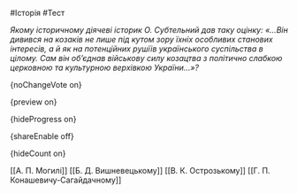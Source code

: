 #Історія #Тест

*Якому історичному діячеві історик О. Субтельний дав таку оцінку: «...Він дивився на козаків не лише під кутом зору їхніх особливих станових інтересів, а й як на потенційних рушїів українського суспільства в цілому. Сам він об’єднав військову силу козацтва з політично слабкою церковною та культурною верхівкою України...»?*

{noChangeVote on}

{preview on}

{hideProgress on}

{shareEnable off}

{hideCount on}

[[А. П. Могилі]]
[[Б. Д. Вишневецькому]]
[[В. К. Острозькому]]
[[Г. П. Конашевичу-Сагайдачному]]
